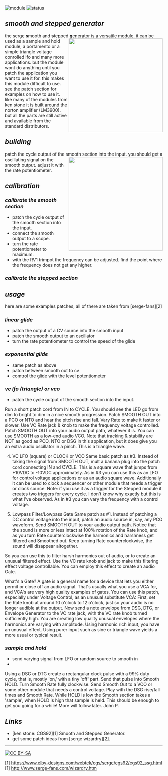 ![module](https://img.shields.io/badge/module-other-yellow)
![status](https://img.shields.io/badge/status-not%20working-red)

## *smooth and stepped generator*

the serge **s**mooth and **s**tepped **g**enerator is a versatile module. <a href="https://spielhuus.github.io/elektrophon/images/ssg-panel.jpg"><img align="right" src="https://spielhuus.github.io/elektrophon/images/ssg-panel-tmb.jpg" height="300px"></img></a>it can be used as a sample and hold module, a portamento or a simple triangle voltage conrolled lfo and many more applications. but the module wont do anything until you patch the application you want to use it for. this makes this module difficult to use. see the patch section for examples on how to use it. like many of the modules from ken stone it is built around the norton amplifier (LM3900). but all the parts are still active and available from the standard distributors.

## *building*

patch the cycle output of the smooth section into the input. you should get a oscillating <a href="https://spielhuus.github.io/elektrophon/schemas/ssg.pdf"><img align="right" src="https://spielhuus.github.io/elektrophon/images/ssg-schemas-tmb.jpg" height="300px"></img></a>signal on the smooth output. adjust it with the rate potentiometer.

## *calibration*

### *calibrate the smooth section*

* patch the cycle output of the smooth section into the input. 
* connect the smooth output to a scope. 
* turn the rate potentiometer to maximum.
* with the RV1 trimpot the frequency can be adjusted. find the point where the frequency does not get any higher.

### *calibrate the stepped section*




## *usage*

here are some examples patches, all of there are taken from [serge-fans][2]

### *linear glide*

* patch the output of a CV source into the smooth input
* patch the smooth output to an oscillator
* turn the rate potentiometer to control the speed of the glide

### *exponential glide*

* same patch as above
* patch between smooth out to cv
* comtrol the glide with the level potentiometer

### *vc lfo (triangle) or vco*

* patch the cycle output of the smooth section into the input. 

Run a short patch cord from IN to CYCLE.  You should see the LED go from dim to bright to dim in a nice smooth progression.
Patch SMOOTH OUT into a PCO or NTO and hear the pitch rise and fall.
Vary Rate to make it faster or slower. 
Use VC Rate jack & knob to make the frequency voltage controlled.
Patch SMOOTH OUT into your audio output path, whatever it is. 
You can use SMOOTH as a low-end audio VCO.  Note that tracking & stability are NOT as good as PCO, NTO or DSG in this application, but it does give you an extra audio oscillator in a pinch.  This is a triangle wave.

4. VC LFO (square) or CLOCK or VCO
Same basic patch as #3.  Instead of taking the signal from SMOOTH OUT, mult a banana plug into the patch cord connecting IN and CYCLE. 
This is a square wave that jumps from +10VDC to -10VDC approximately.  As in #3 you can use this as an LFO for control voltage applications or as an audio square wave.  Additionally it can be used to clock a sequencer or other module that needs a trigger or clock source. Note: if you use it as a trigger for the Stepped module it creates two triggers for every cycle.  I don't know why exactly but this is what I've observed.  As in #3 you can vary the frequency with a control voltage.

5. Lowpass Filter/Lowpass Gate
Same patch as #1.  Instead of patching a DC control voltage into the input, patch an audio source in, say, any PCO waveform. 
Send SMOOTH OUT to your audio output path.  Notice that the sound is more or less intact at 100% rotation of the Rate knob, and as you turn Rate counterclockwise the harmonics and harshness get filtered and Smoothed out.  Keep turning Rate counterclockwise, the sound will disappear altogether. 

So you can use this to filter harsh harmonics out of audio, or to create an unusual filtered effect.  Use the VC rate knob and jack to make this filtering effect voltage controllable. You can employ this effect to create an audio Gate. 

What's a Gate?  A gate is a general name for a device that lets you either permit or close off an audio signal.  That's usually what you use a VCA for, and VCA's are very high quality examples of gates.  You can use this patch, especially under Voltage Control, as an unusual substitute VCA:
First, set the Rate knob at around 10 o'clock to 12 o'clock, just so your audio is no longer audible at the output. 
Now send a note envelope from DSG, DTG, or Envelope Generator to the VC rate jack, with the VC rate knob turned sufficiently high.  You are creating low quality unusual envelopes where the harmonics are varying with amplitude.  Using harmonic rich input, you have an unusual effect.  Using purer input such as sine or triangle wave yields a more usual or typical result.

### *sample and hold*

* send varying signal from LFO or random source to smooth in
* 

Using a DSG or DTG create a rectangular clock pulse with a 99% duty cycle, that is, mostly 'on,' with a tiny 'off' part. 
Send that pulse into Smooth HOLD.  Turn Smooth Rate fully clockwise. 
Send Smooth Out to a VCO or some other module that needs a control voltage.  Play with the DSG rise/fall times and Smooth Rate. While HOLD is low the Smooth section takes a 'sample', when HOLD is high that sample is held. This should be enough to get you going for a while! More will follow later. John P.

## *Links*

* [ken stone: CGS92][1] Smooth and Stepped Generator.
* get some patch ideas from [serge wizardry][2].

---
[![CC BY-SA](https://licensebuttons.net/l/by-sa/3.0/88x31.png)](https://creativecommons.org/licenses/by-sa/4.0/)

[1] https://www.elby-designs.com/webtek/cgs/serge/cgs92/cgs92_ssg.html
[1] http://www.serge-fans.com/wizardry.htm
